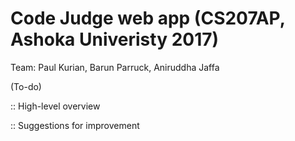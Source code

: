 # Code Judge web app (CS207AP, Ashoka Univeristy 2017)
Team: Paul Kurian, Barun Parruck, Aniruddha Jaffa

(To-do)

:: High-level overview


:: Suggestions for improvement
